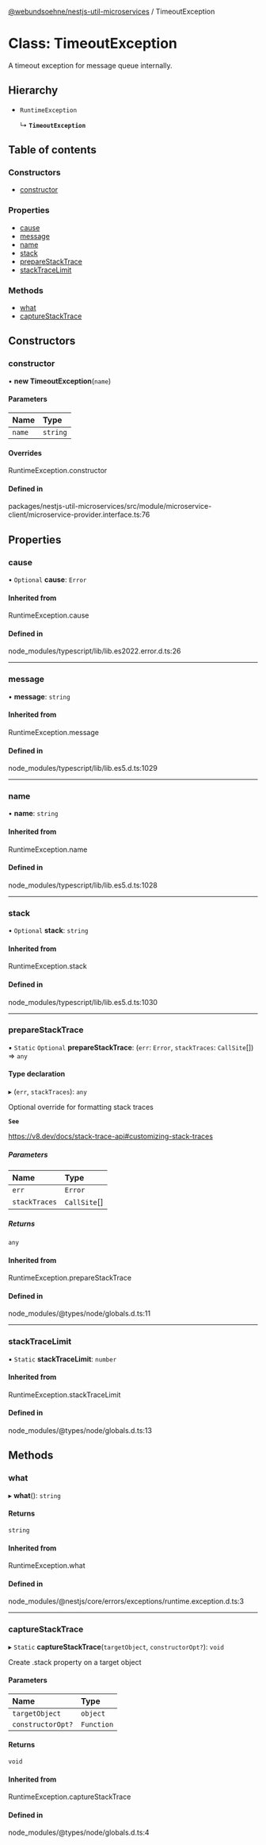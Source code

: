 [@webundsoehne/nestjs-util-microservices](../README.md) / TimeoutException

# Class: TimeoutException

A timeout exception for message queue internally.

## Hierarchy

- `RuntimeException`

  ↳ **`TimeoutException`**

## Table of contents

### Constructors

- [constructor](TimeoutException.md#constructor)

### Properties

- [cause](TimeoutException.md#cause)
- [message](TimeoutException.md#message)
- [name](TimeoutException.md#name)
- [stack](TimeoutException.md#stack)
- [prepareStackTrace](TimeoutException.md#preparestacktrace)
- [stackTraceLimit](TimeoutException.md#stacktracelimit)

### Methods

- [what](TimeoutException.md#what)
- [captureStackTrace](TimeoutException.md#capturestacktrace)

## Constructors

### constructor

• **new TimeoutException**(`name`)

#### Parameters

| Name | Type |
| :------ | :------ |
| `name` | `string` |

#### Overrides

RuntimeException.constructor

#### Defined in

packages/nestjs-util-microservices/src/module/microservice-client/microservice-provider.interface.ts:76

## Properties

### cause

• `Optional` **cause**: `Error`

#### Inherited from

RuntimeException.cause

#### Defined in

node_modules/typescript/lib/lib.es2022.error.d.ts:26

___

### message

• **message**: `string`

#### Inherited from

RuntimeException.message

#### Defined in

node_modules/typescript/lib/lib.es5.d.ts:1029

___

### name

• **name**: `string`

#### Inherited from

RuntimeException.name

#### Defined in

node_modules/typescript/lib/lib.es5.d.ts:1028

___

### stack

• `Optional` **stack**: `string`

#### Inherited from

RuntimeException.stack

#### Defined in

node_modules/typescript/lib/lib.es5.d.ts:1030

___

### prepareStackTrace

▪ `Static` `Optional` **prepareStackTrace**: (`err`: `Error`, `stackTraces`: `CallSite`[]) => `any`

#### Type declaration

▸ (`err`, `stackTraces`): `any`

Optional override for formatting stack traces

**`See`**

https://v8.dev/docs/stack-trace-api#customizing-stack-traces

##### Parameters

| Name | Type |
| :------ | :------ |
| `err` | `Error` |
| `stackTraces` | `CallSite`[] |

##### Returns

`any`

#### Inherited from

RuntimeException.prepareStackTrace

#### Defined in

node_modules/@types/node/globals.d.ts:11

___

### stackTraceLimit

▪ `Static` **stackTraceLimit**: `number`

#### Inherited from

RuntimeException.stackTraceLimit

#### Defined in

node_modules/@types/node/globals.d.ts:13

## Methods

### what

▸ **what**(): `string`

#### Returns

`string`

#### Inherited from

RuntimeException.what

#### Defined in

node_modules/@nestjs/core/errors/exceptions/runtime.exception.d.ts:3

___

### captureStackTrace

▸ `Static` **captureStackTrace**(`targetObject`, `constructorOpt?`): `void`

Create .stack property on a target object

#### Parameters

| Name | Type |
| :------ | :------ |
| `targetObject` | `object` |
| `constructorOpt?` | `Function` |

#### Returns

`void`

#### Inherited from

RuntimeException.captureStackTrace

#### Defined in

node_modules/@types/node/globals.d.ts:4
